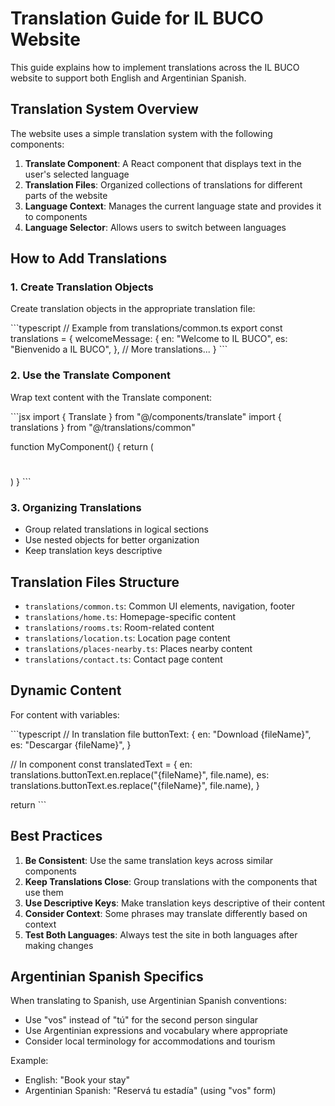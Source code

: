 # Translation Guide for IL BUCO Website

This guide explains how to implement translations across the IL BUCO website to support both English and Argentinian Spanish.

## Translation System Overview

The website uses a simple translation system with the following components:

1. **Translate Component**: A React component that displays text in the user's selected language
2. **Translation Files**: Organized collections of translations for different parts of the website
3. **Language Context**: Manages the current language state and provides it to components
4. **Language Selector**: Allows users to switch between languages

## How to Add Translations

### 1. Create Translation Objects

Create translation objects in the appropriate translation file:

\`\`\`typescript
// Example from translations/common.ts
export const translations = {
  welcomeMessage: {
    en: "Welcome to IL BUCO",
    es: "Bienvenido a IL BUCO",
  },
  // More translations...
}
\`\`\`

### 2. Use the Translate Component

Wrap text content with the Translate component:

\`\`\`jsx
import { Translate } from "@/components/translate"
import { translations } from "@/translations/common"

function MyComponent() {
  return (
    <div>
      <h1>
        <Translate text={translations.welcomeMessage} />
      </h1>
    </div>
  )
}
\`\`\`

### 3. Organizing Translations

- Group related translations in logical sections
- Use nested objects for better organization
- Keep translation keys descriptive

## Translation Files Structure

- `translations/common.ts`: Common UI elements, navigation, footer
- `translations/home.ts`: Homepage-specific content
- `translations/rooms.ts`: Room-related content
- `translations/location.ts`: Location page content
- `translations/places-nearby.ts`: Places nearby content
- `translations/contact.ts`: Contact page content

## Dynamic Content

For content with variables:

\`\`\`typescript
// In translation file
buttonText: {
  en: "Download {fileName}",
  es: "Descargar {fileName}",
}

// In component
const translatedText = {
  en: translations.buttonText.en.replace("{fileName}", file.name),
  es: translations.buttonText.es.replace("{fileName}", file.name),
}

return <Translate text={translatedText} />
\`\`\`

## Best Practices

1. **Be Consistent**: Use the same translation keys across similar components
2. **Keep Translations Close**: Group translations with the components that use them
3. **Use Descriptive Keys**: Make translation keys descriptive of their content
4. **Consider Context**: Some phrases may translate differently based on context
5. **Test Both Languages**: Always test the site in both languages after making changes

## Argentinian Spanish Specifics

When translating to Spanish, use Argentinian Spanish conventions:

- Use "vos" instead of "tú" for the second person singular
- Use Argentinian expressions and vocabulary where appropriate
- Consider local terminology for accommodations and tourism

Example:
- English: "Book your stay"
- Argentinian Spanish: "Reservá tu estadía" (using "vos" form)
